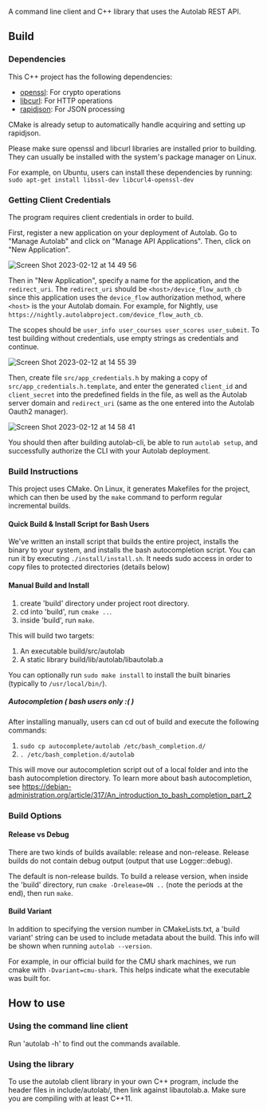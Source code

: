 A command line client and C++ library that uses the Autolab REST API.

## Build

### Dependencies

This C++ project has the following dependencies:

- [openssl](https://www.openssl.org/): For crypto operations
- [libcurl](https://curl.haxx.se/libcurl/): For HTTP operations
- [rapidjson](https://github.com/Tencent/rapidjson): For JSON processing

CMake is already setup to automatically handle acquiring and setting up rapidjson.

Please make sure openssl and libcurl libraries are installed prior to building. They can usually be installed with the system's package manager on Linux.

For example, on Ubuntu, users can install these dependencies by running:  
`sudo apt-get install libssl-dev libcurl4-openssl-dev`

### Getting Client Credentials

The program requires client credentials in order to build.

First, register a new application on your deployment of Autolab. Go to "Manage Autolab" and click on "Manage API Applications". Then, click on "New Application".

![Screen Shot 2023-02-12 at 14 49 56](https://user-images.githubusercontent.com/25730111/218333728-fba04ebb-fea2-437b-abad-4aaae91c9794.png)

Then in "New Application", specify a name for the application, and the `redirect_uri`. The `redirect_uri` should be `<host>/device_flow_auth_cb` since this application uses the `device_flow` authorization method, where `<host>` is the your Autolab domain. For example, for Nightly, use `https://nightly.autolabproject.com/device_flow_auth_cb`.

The scopes should be `user_info user_courses user_scores user_submit`. To test building without credentials, use empty strings as credentials and continue.

![Screen Shot 2023-02-12 at 14 55 39](https://user-images.githubusercontent.com/25730111/218333852-f739cc46-bcb7-44d6-9209-6b049bfbb31c.png)

Then, create file `src/app_credentials.h` by making a copy of `src/app_credentials.h.template`, and enter the generated `client_id` and `client_secret` into the predefined fields in the file, as well as the Autolab server domain and `redirect_uri` (same as the one entered into the Autolab Oauth2 manager).

![Screen Shot 2023-02-12 at 14 58 41](https://user-images.githubusercontent.com/25730111/218334013-f4c2efb5-d98e-4595-bc3b-2fc747f8a299.png)

You should then after building autolab-cli, be able to run `autolab setup`, and successfully authorize the CLI with your Autolab deployment.

### Build Instructions

This project uses CMake. On Linux, it generates Makefiles for the project, which can then be used by the `make` command to perform regular incremental builds.

#### Quick Build & Install Script for Bash Users

We've written an install script that builds the entire project, installs the binary to your system, and installs the bash autocompletion script. You can run it by executing `./install/install.sh`. It needs sudo access in order to copy files to protected directories (details below)

#### Manual Build and Install

1. create 'build' directory under project root directory.
2. cd into 'build', run `cmake ..`.
3. inside 'build', run `make`.

This will build two targets:
1. An executable build/src/autolab
2. A static library build/lib/autolab/libautolab.a

You can optionally run `sudo make install` to install the built binaries (typically to `/usr/local/bin/`).

##### Autocompletion ( bash users only :( )

After installing manually, users can cd out of build and execute the following commands:

1. `sudo cp autocomplete/autolab /etc/bash_completion.d/`
2. `. /etc/bash_completion.d/autolab`

This will move our autocompletion script out of a local folder and into the bash autocompletion directory. To learn more about bash autocompletion, see https://debian-administration.org/article/317/An_introduction_to_bash_completion_part_2

### Build Options

#### Release vs Debug

There are two kinds of builds available: release and non-release. Release builds do not contain debug output (output that use Logger::debug).

The default is non-release builds. To build a release version, when inside the 'build' directory, run `cmake -Drelease=ON ..` (note the periods at the end), then run `make`.

#### Build Variant

In addition to specifying the version number in CMakeLists.txt, a 'build variant' string can be used to include metadata about the build. This info will be shown when running `autolab --version`.

For example, in our official build for the CMU shark machines, we run cmake with `-Dvariant=cmu-shark`. This helps indicate what the executable was built for.

## How to use

### Using the command line client

Run 'autolab -h' to find out the commands available.

### Using the library

To use the autolab client library in your own C++ program, include the header files in include/autolab/, then link against libautolab.a. Make sure you are compiling with at least C++11.
